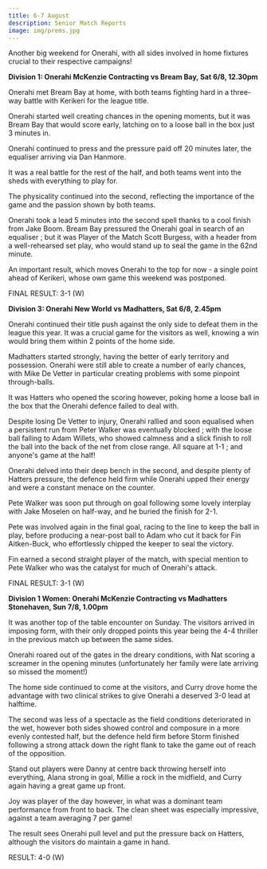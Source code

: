 ```yaml
---
title: 6-7 August
description: Senior Match Reports
image: img/prems.jpg
---
```

Another big weekend for Onerahi, with all sides involved in home fixtures crucial to their respective campaigns!

**Division 1: Onerahi McKenzie Contracting vs Bream Bay, Sat 6/8, 12.30pm**

Onerahi met Bream Bay at home, with both teams fighting hard in a three-way battle with Kerikeri for the league title.

Onerahi started well creating chances in the opening moments, but it was Bream Bay that would score early, latching on to a loose ball in the box just 3 minutes in.

Onerahi continued to press and the pressure paid off 20 minutes later, the equaliser arriving via Dan Hanmore.

It was a real battle for the rest of the half, and both teams went into the sheds with everything to play for.

The physicality continued into the second, reflecting the importance of the game and the passion shown by both teams.

Onerahi took a lead 5 minutes into the second spell thanks to a cool finish from Jake Boom. Bream Bay pressured the Onerahi goal in search of an equaliser ; but it was Player of the Match Scott Burgess, with a header from a well-rehearsed set play, who would stand up to seal the game in the 62nd minute.

An important result, which moves Onerahi to the top for now - a single point ahead of Kerikeri, whose own game this weekend was postponed.

FINAL RESULT: 3-1 (W)

**Division 3: Onerahi New World vs Madhatters, Sat 6/8, 2.45pm**

Onerahi continued their title push against the only side to defeat them in the league this year. It was a crucial game for the visitors as well, knowing a win would bring them within 2 points of the home side.

Madhatters started strongly, having the better of early territory and possession. Onerahi were still able to create a number of early chances, with Mike De Vetter in particular creating problems with some pinpoint through-balls.

It was Hatters who opened the scoring however, poking home a loose ball in the box that the Onerahi defence failed to deal with.

Despite losing De Vetter to injury, Onerahi rallied and soon equalised when a persistent run from Peter Walker was eventually blocked ; with the loose ball falling to Adam Willets, who showed calmness and a slick finish to roll the ball into the back of the net from close range. All square at 1-1 ; and anyone's game at the half!

Onerahi delved into their deep bench in the second, and despite plenty of Hatters pressure, the defence held firm while Onerahi upped their energy and were a constant menace on the counter.

Pete Walker was soon put through on goal following some lovely interplay with Jake Moselen on half-way, and he buried the finish for 2-1.

Pete was involved again in the final goal, racing to the line to keep the ball in play, before producing a near-post ball to Adam who cut it back for Fin Aitken-Buck, who effortlessly chipped the keeper to seal the victory.

Fin earned a second straight player of the match, with special mention to Pete Walker who was the catalyst for much of Onerahi's attack.

FINAL RESULT: 3-1 (W)

**Division 1 Women: Onerahi McKenzie Contracting vs Madhatters Stonehaven, Sun 7/8, 1.00pm**

It was another top of the table encounter on Sunday. The visitors arrived in imposing form, with their only dropped points this year being the 4-4 thriller in the previous match up between the same sides.

Onerahi roared out of the gates in the dreary conditions, with Nat scoring a screamer in the opening minutes (unfortunately her family were late arriving so missed the moment!)

The home side continued to come at the visitors, and Curry drove home the advantage with two clinical strikes to give Onerahi a deserved 3-0 lead at halftime.

The second was less of a spectacle as the field conditions deteriorated in the wet, however both sides showed control and composure in a more evenly contested half, but the defence held firm before Storm finished following a strong attack down the right flank to take the game out of reach of the opposition.

Stand out players were Danny at centre back throwing herself into everything, Alana strong in goal, Millie a rock in the midfield, and Curry again having a great game up front.

Joy was player of the day however, in what was a dominant team performance from front to back. The clean sheet was especially impressive, against a team averaging 7 per game!

The result sees Onerahi pull level and put the pressure back on Hatters, although the visitors do maintain a game in hand.

RESULT: 4-0 (W)